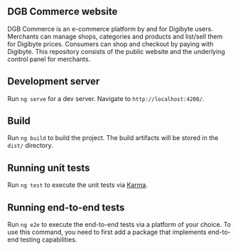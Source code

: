 ## DGB Commerce website
DGB Commerce is an e-commerce platform by and for Digibyte users. Merchants can manage shops, categories and products and list/sell them for Digibyte prices. Consumers can shop and checkout by paying with Digibyte. This repository consists of the public website and the underlying control panel for merchants.

## Development server
Run `ng serve` for a dev server. Navigate to `http://localhost:4200/`.

## Build
Run `ng build` to build the project. The build artifacts will be stored in the `dist/` directory.

## Running unit tests
Run `ng test` to execute the unit tests via [Karma](https://karma-runner.github.io).

## Running end-to-end tests
Run `ng e2e` to execute the end-to-end tests via a platform of your choice. To use this command, you need to first add a package that implements end-to-end testing capabilities.